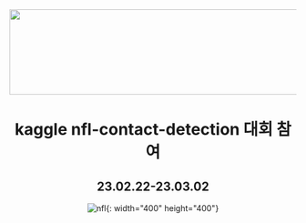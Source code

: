 <div align="center">

<img src="https://user-images.githubusercontent.com/103908794/222314882-9fe1ae73-0d39-4816-be45-5ca2f1617b7b.png" width="700" height="150"/>


  
  # kaggle nfl-contact-detection 대회 참여  
  ## 23.02.22-23.03.02
  ![nfl](https://user-images.githubusercontent.com/103908794/222314397-a46d1f5e-45d6-4e16-932a-69e72d1d8fb7.gif){: width="400" height="400"}
  
</div>


